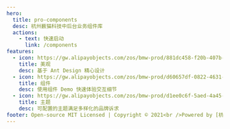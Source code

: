```yaml
---
hero:
  title: pro-components
  desc: 杭州薮猫科技中后台业务组件库
  actions:
    - text: 快速启动
      link: /components
features:
  - icon: https://gw.alipayobjects.com/zos/bmw-prod/881dc458-f20b-407b-947a-95104b5ec82b/k79dm8ih_w144_h144.png
    title: 美观
    desc: 基于 Ant Design 精心设计
  - icon: https://gw.alipayobjects.com/zos/bmw-prod/d60657df-0822-4631-9d7c-e7a869c2f21c/k79dmz3q_w126_h126.png
    title: 组件
    desc: 使用组件 Demo 快速体验交互细节
  - icon: https://gw.alipayobjects.com/zos/bmw-prod/d1ee0c6f-5aed-4a45-a507-339a4bfe076c/k7bjsocq_w144_h144.png
    title: 主题
    desc: 可配置的主题满足多样化的品牌诉求
footer: Open-source MIT Licensed | Copyright © 2021<br />Powered by [杭州薮猫科技](https://www.cyberserval.cn/zy#)
---
```

